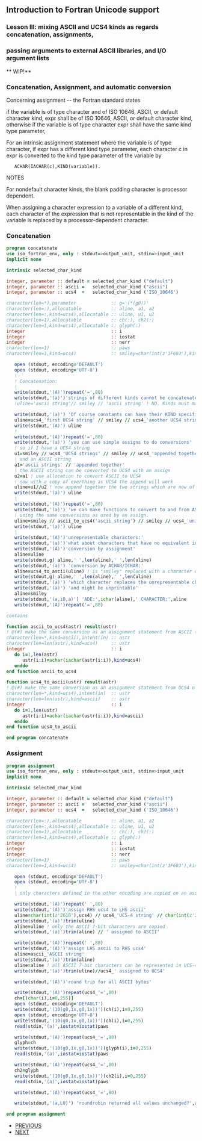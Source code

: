 ## Introduction to Fortran Unicode support
### Lesson III: mixing ASCII and UCS4 kinds as regards concatenation, assignments,
### passing arguments to external ASCII libraries, and I/O argument lists

** WIP!**

### Concatenation, Assignment, and automatic conversion

Concerning assignment -- the Fortran standard states

   if the variable is of type character and of ISO 10646, ASCII, or default
   character kind, expr shall be of ISO 10646, ASCII, or default character
   kind, otherwise if the variable is of type character expr shall have
   the same kind type parameter,
   
   For an intrinsic assignment statement where the variable is of type
   character, if expr has a different kind type parameter, each character c
   in expr is converted to the kind type parameter of the variable by 

       ACHAR(IACHAR(c),KIND(variable)).

   NOTES

   For nondefault character kinds, the blank padding character is
   processor dependent. 
   
   When assigning a character expression to a variable of a different kind,
   each character of the expression that is not representable in the kind
   of the variable is replaced by a processor-dependent character.

### Concatenation
```fortran
program concatenate
use iso_fortran_env, only : stdout=>output_unit, stdin=>input_unit
implicit none

intrinsic selected_char_kind

integer, parameter :: default = selected_char_kind ("default")
integer, parameter :: ascii =   selected_char_kind ("ascii")
integer, parameter :: ucs4  =   selected_char_kind ('ISO_10646')

character(len=*),parameter             :: g='(*(g0))'
character(len=:),allocatable           :: aline, a1, a2
character(len=:,kind=ucs4),allocatable :: uline, u1, u2
character(len=1),allocatable           :: ch(:), ch2(:)
character(len=1,kind=ucs4),allocatable :: glyph(:)
integer                                :: i
integer                                :: iostat
integer                                :: nerr
character(len=1)                       :: paws
character(len=1,kind=ucs4)             :: smiley=char(int(z'1F603'),kind=ucs4) ! 😃 Smiling face with open mouth

   open (stdout, encoding='DEFAULT')
   open (stdout, encoding='UTF-8')
   !
   ! Concatenation:
   !
   write(stdout,'(A)')repeat('=',80)
   write(stdout,'(a)')'strings of different kinds cannot be concatenated.'
   !uline='ascii string'// smiley // 'ascii string' ! NO. Kinds must match

   write(stdout,'(a)') 'Of course constants can have their KIND specified.'
   uline=ucs4_'first UCS4 string' // smiley // ucs4_'another UCS4 string '
   write(stdout,'(A)') uline
   !
   write(stdout,'(A)')repeat('=',80)
   write(stdout,'(a)') 'you can use simple assigns to do conversions'
   ! so if I have a UCS4 string
   u1=smiley // ucs4_'UCS4 strings' // smiley // ucs4_'appended together' // smiley
   ! and an ASCII string
   a1='ascii strings' // 'appended together'
   ! the ASCII string can be converted to UCS4 with an assign
   u2=a1 ! use allocation to convert ASCII to UCS4
   ! now with a copy of everthing as UCS4 the append will work
   uline=u1//u2 ! now append together the two strings which are now of the same kind
   write(stdout,'(a)') uline
   ! 
   write(stdout,'(A)')repeat('=',80)
   write(stdout,'(a)') 'we can make functions to convert to and from ASCII and UCS4'
   ! using the same conversions as used by an assign.
   uline=smiley // ascii_to_ucs4('ascii string') // smiley // ucs4_'unicode string' // smiley
   write(stdout,'(a)') uline
   !
   write(stdout,'(A)')'unrepresentable characters:'
   write(stdout,'(a)')'what about characters that have no equivalent in the other kind?'
   write(stdout,'(A)')'conversion by assignment'
   aline=uline 
   write(stdout,g) aline,' ',len(aline),' ',len(uline)
   write(stdout,'(a)') 'conversion by ACHAR/ICHAR:'
   aline=ucs4_to_ascii(uline) ! is "smiley" replaced with a character used for errors?
   write(stdout,g) aline,' ',len(aline),' ',len(uline)
   write(stdout,'(a)') 'which character replaces the unrepresentable characters is processor-dependent'
   write(stdout,'(a)') 'and might be unprintable'
   aline=smiley
   write(stdout,'(a,i0,a)') 'ADE:',ichar(aline),' CHARACTER:',aline
   write(stdout,'(A)')repeat('=',80)

contains

function ascii_to_ucs4(astr) result(ustr)
! @(#) make the same conversion as an assignment statement from ASCII to UCS4
character(len=*,kind=ascii),intent(in) :: astr
character(len=len(astr),kind=ucs4)     :: ustr
integer                                :: i
   do i=1,len(astr)
      ustr(i:i)=achar(iachar(astr(i:i)),kind=ucs4)
   enddo
end function ascii_to_ucs4

function ucs4_to_ascii(ustr) result(astr)
! @(#) make the same conversion as an assignment statement from UCS4 o ASCII
character(len=*,kind=ucs4),intent(in)  :: ustr
character(len=len(ustr),kind=ascii)    :: astr
integer                                :: i
   do i=1,len(ustr)
      astr(i:i)=achar(iachar(ustr(i:i)),kind=ascii)
   enddo
end function ucs4_to_ascii

end program concatenate
```
### Assignment
```fortran
program assignment
use iso_fortran_env, only : stdout=>output_unit, stdin=>input_unit
implicit none

intrinsic selected_char_kind

integer, parameter :: default = selected_char_kind ("default")
integer, parameter :: ascii =   selected_char_kind ("ascii")
integer, parameter :: ucs4  =   selected_char_kind ('ISO_10646')

character(len=:),allocatable           :: aline, a1, a2
character(len=:,kind=ucs4),allocatable :: uline, u1, u2
character(len=1),allocatable           :: ch(:), ch2(:)
character(len=1,kind=ucs4),allocatable :: glyph(:)
integer                                :: i
integer                                :: iostat
integer                                :: nerr
character(len=1)                       :: paws
character(len=1,kind=ucs4)             :: smiley=char(int(z'1F603'),kind=ucs4) ! 😃 Smiling face with open mouth

   open (stdout, encoding='DEFAULT')
   open (stdout, encoding='UTF-8')
   !
   ! only characters defined in the other encoding are copied on an assign

   write(stdout,'(A)')repeat(' ',80)
   write(stdout,'(A)')'assign RHS ucs4 to LHS ascii'
   uline=char(int(z'261B'),ucs4) // ucs4_'UCS-4 string' // char(int(z'261A'),ucs4)
   write(stdout,'(a)')trim(uline)
   aline=uline ! only the ASCII 7-bit characters are copied
   write(stdout,'(a)')trim(aline) // ' assigned to ASCII'

   write(stdout,'(A)')repeat(' ',80)
   write(stdout,'(A)')'assign LHS ascii to RHS ucs4'
   aline=ascii_'ASCII string' 
   write(stdout,'(a)')trim(aline)
   uline=aline ! all ASCII 7-bit characters can be represented in UCS-4
   write(stdout,'(a)')trim(uline)//ucs4_' assigned to UCS4'

   write(stdout,'(A)')'round trip for all ASCII bytes'

   write(stdout,'(A)')repeat(ucs4_'=',80)
   ch=[(char(i),i=0,255)]
   open (stdout, encoding='DEFAULT')
   write(stdout,'(10(g0,1x,g0,1x))')(ch(i),i=0,255)
   open (stdout, encoding='UTF-8')
   write(stdout,'(10(g0,1x,g0,1x))')(ch(i),i=0,255)
   read(stdin,'(a)',iostat=iostat)paws

   write(stdout,'(A)')repeat(ucs4_'=',80)
   glyph=ch
   write(stdout,'(10(g0,1x,g0,1x))')(glyph(i),i=0,255)
   read(stdin,'(a)',iostat=iostat)paws

   write(stdout,'(A)')repeat(ucs4_'=',80)
   ch2=glyph
   write(stdout,'(10(g0,1x,g0,1x))')(ch2(i),i=0,255)
   read(stdin,'(a)',iostat=iostat)paws

   write(stdout,'(A)')repeat(ucs4_'=',80)

   write(stdout,'(a,L0)') 'roundrobin returned all values unchanged?',all( ch .eq. ch2)

end program assignment
```
+ [PREVIOUS](https://github.com/lockstockandbarrel/earth/blob/main/docs/lesson2_ucs4.md)
+ [NEXT](https://github.com/lockstockandbarrel/earth/blob/main/docs/lesson4_ucs4.md)
